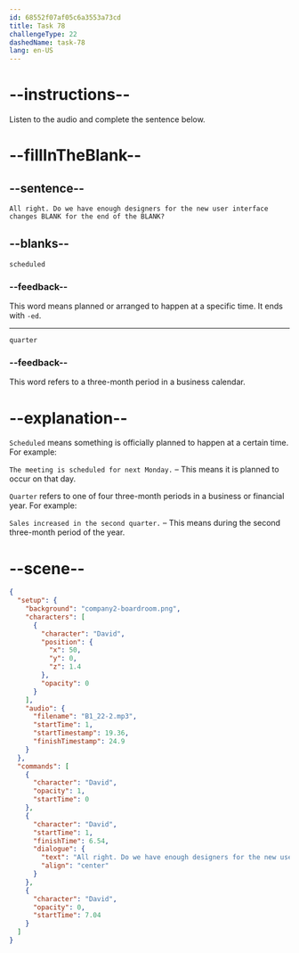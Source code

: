 ```yaml
---
id: 68552f07af05c6a3553a73cd
title: Task 78
challengeType: 22
dashedName: task-78
lang: en-US
---
```


<!-- (Audio) David: All right. Do we have enough designers for the new user interface changes scheduled for the end of the quarter? -->

# --instructions--

Listen to the audio and complete the sentence below.

# --fillInTheBlank--

## --sentence--

`All right. Do we have enough designers for the new user interface changes BLANK for the end of the BLANK?`

## --blanks--

`scheduled`

### --feedback--

This word means planned or arranged to happen at a specific time. It ends with `-ed`.

---

`quarter`

### --feedback--

This word refers to a three-month period in a business calendar.

# --explanation--

`Scheduled` means something is officially planned to happen at a certain time. For example:

`The meeting is scheduled for next Monday.` – This means it is planned to occur on that day.

`Quarter` refers to one of four three-month periods in a business or financial year. For example:

`Sales increased in the second quarter.` – This means during the second three-month period of the year.

# --scene--

```json
{
  "setup": {
    "background": "company2-boardroom.png",
    "characters": [
      {
        "character": "David",
        "position": {
          "x": 50,
          "y": 0,
          "z": 1.4
        },
        "opacity": 0
      }
    ],
    "audio": {
      "filename": "B1_22-2.mp3",
      "startTime": 1,
      "startTimestamp": 19.36,
      "finishTimestamp": 24.9
    }
  },
  "commands": [
    {
      "character": "David",
      "opacity": 1,
      "startTime": 0
    },
    {
      "character": "David",
      "startTime": 1,
      "finishTime": 6.54,
      "dialogue": {
        "text": "All right. Do we have enough designers for the new user interface changes scheduled for the end of the quarter?",
        "align": "center"
      }
    },
    {
      "character": "David",
      "opacity": 0,
      "startTime": 7.04
    }
  ]
}
```

